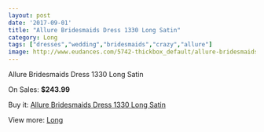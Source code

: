 ```yaml
---
layout: post
date: '2017-09-01'
title: "Allure Bridesmaids Dress 1330 Long Satin"
category: Long
tags: ["dresses","wedding","bridesmaids","crazy","allure"]
image: http://www.eudances.com/5742-thickbox_default/allure-bridesmaids-dress-1330-long-satin.jpg
---
```

Allure Bridesmaids Dress 1330 Long Satin

On Sales: **$243.99**
<a href="https://www.eudances.com/en/long/2000-allure-bridesmaids-dress-1330-long-satin.html"><amp-img layout="responsive" width="600" height="600" src="//www.eudances.com/5742-thickbox_default/allure-bridesmaids-dress-1330-long-satin.jpg" alt="Allure Bridesmaids Dress 1330 Long Satin 0" /></a>
<a href="https://www.eudances.com/en/long/2000-allure-bridesmaids-dress-1330-long-satin.html"><amp-img layout="responsive" width="600" height="600" src="//www.eudances.com/5743-thickbox_default/allure-bridesmaids-dress-1330-long-satin.jpg" alt="Allure Bridesmaids Dress 1330 Long Satin 1" /></a>

Buy it: [Allure Bridesmaids Dress 1330 Long Satin](https://www.eudances.com/en/long/2000-allure-bridesmaids-dress-1330-long-satin.html "Allure Bridesmaids Dress 1330 Long Satin")

View more: [Long](https://www.eudances.com/en/21-long "Long")